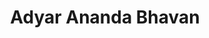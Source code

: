 ---
title: "Adyar Ananda Bhavan"
url: /chennai/adyar-ananda-bhavan-mahatma-gandhi-rd/
shop: confectionery
---
